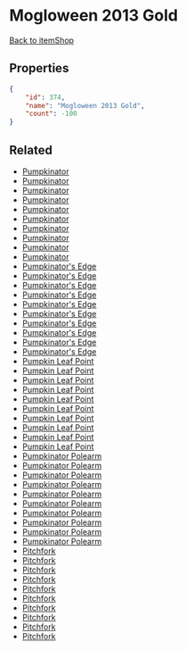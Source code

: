 # Mogloween 2013 Gold

<no description available>

[Back to itemShop](../item-shops.md)

## Properties

```json
{
    "id": 374,
    "name": "Mogloween 2013 Gold",
    "count": -100
}
```

## Related

- [Pumpkinator](../items/10646-pumpkinator.md)
- [Pumpkinator](../items/10647-pumpkinator.md)
- [Pumpkinator](../items/10648-pumpkinator.md)
- [Pumpkinator](../items/10649-pumpkinator.md)
- [Pumpkinator](../items/10650-pumpkinator.md)
- [Pumpkinator](../items/10651-pumpkinator.md)
- [Pumpkinator](../items/10652-pumpkinator.md)
- [Pumpkinator](../items/10653-pumpkinator.md)
- [Pumpkinator](../items/10654-pumpkinator.md)
- [Pumpkinator](../items/10655-pumpkinator.md)
- [Pumpkinator's Edge](../items/10656-pumpkinator-s-edge.md)
- [Pumpkinator's Edge](../items/10657-pumpkinator-s-edge.md)
- [Pumpkinator's Edge](../items/10658-pumpkinator-s-edge.md)
- [Pumpkinator's Edge](../items/10659-pumpkinator-s-edge.md)
- [Pumpkinator's Edge](../items/10660-pumpkinator-s-edge.md)
- [Pumpkinator's Edge](../items/10661-pumpkinator-s-edge.md)
- [Pumpkinator's Edge](../items/10662-pumpkinator-s-edge.md)
- [Pumpkinator's Edge](../items/10663-pumpkinator-s-edge.md)
- [Pumpkinator's Edge](../items/10664-pumpkinator-s-edge.md)
- [Pumpkinator's Edge](../items/10665-pumpkinator-s-edge.md)
- [Pumpkin Leaf Point](../items/10666-pumpkin-leaf-point.md)
- [Pumpkin Leaf Point](../items/10667-pumpkin-leaf-point.md)
- [Pumpkin Leaf Point](../items/10668-pumpkin-leaf-point.md)
- [Pumpkin Leaf Point](../items/10669-pumpkin-leaf-point.md)
- [Pumpkin Leaf Point](../items/10670-pumpkin-leaf-point.md)
- [Pumpkin Leaf Point](../items/10671-pumpkin-leaf-point.md)
- [Pumpkin Leaf Point](../items/10672-pumpkin-leaf-point.md)
- [Pumpkin Leaf Point](../items/10673-pumpkin-leaf-point.md)
- [Pumpkin Leaf Point](../items/10674-pumpkin-leaf-point.md)
- [Pumpkin Leaf Point](../items/10675-pumpkin-leaf-point.md)
- [Pumpkinator Polearm](../items/10676-pumpkinator-polearm.md)
- [Pumpkinator Polearm](../items/10677-pumpkinator-polearm.md)
- [Pumpkinator Polearm](../items/10678-pumpkinator-polearm.md)
- [Pumpkinator Polearm](../items/10679-pumpkinator-polearm.md)
- [Pumpkinator Polearm](../items/10680-pumpkinator-polearm.md)
- [Pumpkinator Polearm](../items/10681-pumpkinator-polearm.md)
- [Pumpkinator Polearm](../items/10682-pumpkinator-polearm.md)
- [Pumpkinator Polearm](../items/10683-pumpkinator-polearm.md)
- [Pumpkinator Polearm](../items/10684-pumpkinator-polearm.md)
- [Pumpkinator Polearm](../items/10685-pumpkinator-polearm.md)
- [Pitchfork](../items/10686-pitchfork.md)
- [Pitchfork](../items/10687-pitchfork.md)
- [Pitchfork](../items/10688-pitchfork.md)
- [Pitchfork](../items/10689-pitchfork.md)
- [Pitchfork](../items/10690-pitchfork.md)
- [Pitchfork](../items/10691-pitchfork.md)
- [Pitchfork](../items/10692-pitchfork.md)
- [Pitchfork](../items/10693-pitchfork.md)
- [Pitchfork](../items/10694-pitchfork.md)
- [Pitchfork](../items/10695-pitchfork.md)

